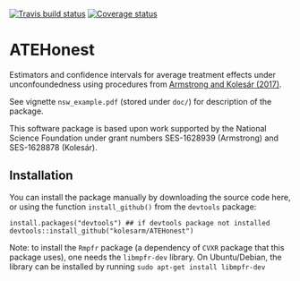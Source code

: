 [![Travis build status](https://travis-ci.org/kolesarm/ATEHonest.svg?branch=master)](https://travis-ci.org/kolesarm/ATEHonest) [![Coverage status](https://codecov.io/gh/kolesarm/ATEHonest/branch/master/graph/badge.svg)](https://codecov.io/github/kolesarm/ATEHonest?branch=master)

# ATEHonest

Estimators and confidence intervals for average treatment effects under unconfoundedness using procedures from [Armstrong and Kolesár
(2017)](https://arxiv.org/abs/1712.04594).

See vignette `nsw_example.pdf` (stored under `doc/`) for description of
the package.

This software package is based upon work supported by the National Science
Foundation under grant numbers SES-1628939 (Armstrong) and SES-1628878
(Kolesár).

## Installation

You can install the package manually by downloading the source code here, or
using the function `install_github()` from the `devtools` package:

```
install.packages("devtools") ## if devtools package not installed
devtools::install_github("kolesarm/ATEHonest")
```

Note: to install the `Rmpfr` package (a dependency of `CVXR` package that this
  package uses), one needs the `libmpfr-dev` library. On Ubuntu/Debian, the
  library can be installed by running `sudo apt-get install libmpfr-dev`
